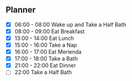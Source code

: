 ## Planner 
- [x] 06:00 - 08:00 Wake up and Take a Half Bath
- [x] 08:00 - 09:00 Eat Breakfast
- [x] 13:00 - 14:00 Eat Lunch
- [x] 15:00 - 16:00 Take a Nap
- [x] 16:00 - 17:00 Eat Merienda
- [x] 17:00 - 18:00 Take a Bath
- [x] 21:00 - 22:00 Eat Dinner
- [ ] 22:00 Take a Half Bath
